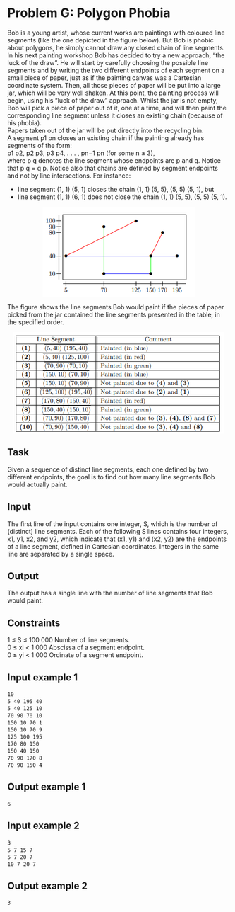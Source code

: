 # Problem G: Polygon Phobia  
Bob is a young artist, whose current works are paintings with coloured line segments (like the one depicted
in the figure below). But Bob is phobic about polygons, he simply cannot draw any closed chain of line
segments.  
In his next painting workshop Bob has decided to try a new approach, “the luck of the draw”. He will
start by carefully choosing the possible line segments and by writing the two different endpoints of each
segment on a small piece of paper, just as if the painting canvas was a Cartesian coordinate system.
Then, all those pieces of paper will be put into a large jar, which will be very well shaken. At this point,
the painting process will begin, using his “luck of the draw” approach. Whilst the jar is not empty, Bob
will pick a piece of paper out of it, one at a time, and will then paint the corresponding line segment
unless it closes an existing chain (because of his phobia).  
Papers taken out of the jar will be put directly into the recycling bin.  
A segment p1 pn closes an existing chain if the painting already has segments of the form:  
p1 p2, p2 p3, p3 p4, . . . , pn−1 pn (for some n ≥ 3),  
where p q denotes the line segment whose endpoints are p and q. Notice that p q = q p. Notice also that
chains are defined by segment endpoints and not by line intersections. For instance:  
-  line segment (1, 1) (5, 1) closes the chain (1, 1) (5, 5), (5, 5) (5, 1), but  
-  line segment (1, 1) (6, 1) does not close the chain (1, 1) (5, 5), (5, 5) (5, 1).  
<center>
    <img align= "center" src="grafico.png"/>
</center>

The figure shows the line segments Bob would paint if the pieces of paper picked from the jar contained
the line segments presented in the table, in the specified order.  
<center>
    <img align="center" src="tabela.png">
</center>

## Task  
Given a sequence of distinct line segments, each one defined by two different endpoints, the goal is to
find out how many line segments Bob would actually paint.  

## Input  
The first line of the input contains one integer, S, which is the number of (distinct) line segments. Each of
the following S lines contains four integers, x1, y1, x2, and y2, which indicate that (x1, y1) and (x2, y2) are
the endpoints of a line segment, defined in Cartesian coordinates. Integers in the same line are separated
by a single space.  

## Output  
The output has a single line with the number of line segments that Bob would paint.

## Constraints  

1 ≤ S ≤ 100 000 Number of line segments.  
0 ≤ xi < 1 000 Abscissa of a segment endpoint.  
0 ≤ yi < 1 000 Ordinate of a segment endpoint.

## Input example 1
```
10
5 40 195 40  
5 40 125 10  
70 90 70 10  
150 10 70 1  
150 10 70 9  
125 100 195  
170 80 150   
150 40 150   
70 90 170 8  
70 90 150 4 
```

## Output example 1
```
6 
```

## Input example 2
```
3  
5 7 15 7  
5 7 20 7  
10 7 20 7 
```

## Output example 2
```
3
```



